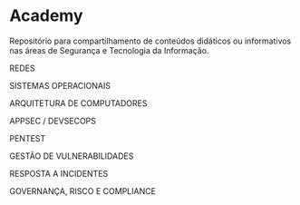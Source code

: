 # Academy

Repositório para compartilhamento de conteúdos didáticos ou informativos nas áreas de Segurança e Tecnologia da Informação.

REDES

SISTEMAS OPERACIONAIS

ARQUITETURA DE COMPUTADORES

APPSEC / DEVSECOPS

PENTEST

GESTÃO DE VULNERABILIDADES

RESPOSTA A INCIDENTES

GOVERNANÇA, RISCO E COMPLIANCE

